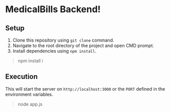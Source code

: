 # MedicalBills Backend!

## Setup
1. Clone this repository using `git clone` command.
2. Navigate to the root directory of the project and open CMD prompt.
3. Install dependencies using `npm install`.
> npm install i

## Execution
This will start the server on `http://localhost:3000` or the `PORT` defined in the environment variables.
>node app.js